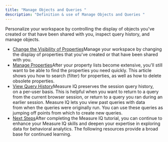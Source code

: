```yaml
---
title: "Manage Objects and Queries "
description: "Definition & use of Manage Objects and Queries "
---
```

Personalize your workspace by controlling the display of objects you've created or that have been shared with you, inspect query history, and manage objects.

- [Change the Visibility of Properties](./manage-objects-and-queries/change-the-visibility-of-properties)Manage your workspace by changing the display of properties that you've created or that have been shared with you.
- [Manage Properties](./manage-objects-and-queries/manage-properties)After your property lists become extensive, you'll still want to be able to find the properties you need quickly. This article shows you how to search (filter) for properties, as well as how to delete obsolete properties.
- [View Query History](./manage-objects-and-queries/view-query-history)Measure IQ preserves the session query history, on a per-user basis. This is helpful when you want to return to a query from the current browser session, or return to a query you ran during an earlier session. Measure IQ lets you view past queries with data from when the queries were originally run. You can use these queries as jumping off points from which to create new queries.
- [Next Steps](./manage-objects-and-queries/next-steps)After completing the Measure IQ tutorial, you can continue to enhance your Measure IQ skills and deepen your expertise in exploring data for behavioral analytics. The following resources provide a broad base for continued learning.